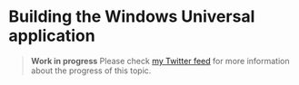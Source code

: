 # Building the Windows Universal application

> **Work in progress** Please check [my Twitter feed](http://www.twitter.com/lbugnion) for more information about the progress of this topic.